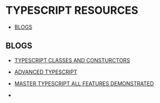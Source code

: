 # TYPESCRIPT RESOURCES

- [BLOGS](#blogs)

## BLOGS

- [TYPESCRIPT CLASSES AND CONSTURCTORS](https://ultimatecourses.com/blog/typescript-classes-and-constructors)
- [ADVANCED TYPESCRIPT](https://angularexperts.io/blog/advanced-typescript?ref=dailydev)

- [MASTER TYPESCRIPT ALL FEATURES DEMONSTRATED](https://javascript.plainenglish.io/master-typescript-all-features-demonstrated-with-fullstack-code-examples-357854c11dda)

- [](https://medium.com/career-drill/5-most-asked-typescript-questions-b6896ea97727)
